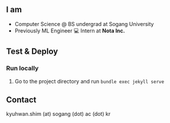 ## I am

- Computer Science @ BS undergrad at Sogang University
- Previously ML Engineer 💻 Intern at **Nota Inc.**

## Test & Deploy

### Run locally
<!-- 0. Make sure you have Jekyll environment ready - if you haven't, run `gem install bundler` -->
1. Go to the project directory and run `bundle exec jekyll serve`


<!-- ### How to sync the data you just updated
1. Push every change you just made!
2. It will be live normally within 5 minutes -->


## Contact
kyuhwan.shim (at) sogang (dot) ac (dot) kr
